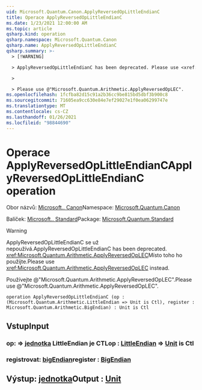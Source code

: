 ```yaml
---
uid: Microsoft.Quantum.Canon.ApplyReversedOpLittleEndianC
title: Operace ApplyReversedOpLittleEndianC
ms.date: 1/23/2021 12:00:00 AM
ms.topic: article
qsharp.kind: operation
qsharp.namespace: Microsoft.Quantum.Canon
qsharp.name: ApplyReversedOpLittleEndianC
qsharp.summary: >-
  > [!WARNING]

  > ApplyReversedOpLittleEndianC has been deprecated. Please use <xref:Microsoft.Quantum.Arithmetic.ApplyReversedOpLEC> instead.

  >

  > Please use @"Microsoft.Quantum.Arithmetic.ApplyReversedOpLEC".
ms.openlocfilehash: 1fcfba82d15c91a2b36cc9be815bd5dbf3b900c8
ms.sourcegitcommit: 71605ea9cc630e84e7ef29027e1f0ea06299747e
ms.translationtype: MT
ms.contentlocale: cs-CZ
ms.lasthandoff: 01/26/2021
ms.locfileid: "98844690"
---
```

# <a name="applyreversedoplittleendianc-operation"></a><span data-ttu-id="1d639-102">Operace ApplyReversedOpLittleEndianC</span><span class="sxs-lookup"><span data-stu-id="1d639-102">ApplyReversedOpLittleEndianC operation</span></span>

<span data-ttu-id="1d639-103">Obor názvů: [Microsoft.. Canon](xref:Microsoft.Quantum.Canon)</span><span class="sxs-lookup"><span data-stu-id="1d639-103">Namespace: [Microsoft.Quantum.Canon](xref:Microsoft.Quantum.Canon)</span></span>

<span data-ttu-id="1d639-104">Balíček: [Microsoft.. Standard](https://nuget.org/packages/Microsoft.Quantum.Standard)</span><span class="sxs-lookup"><span data-stu-id="1d639-104">Package: [Microsoft.Quantum.Standard](https://nuget.org/packages/Microsoft.Quantum.Standard)</span></span>


> [!WARNING]
> <span data-ttu-id="1d639-105">ApplyReversedOpLittleEndianC se už nepoužívá.</span><span class="sxs-lookup"><span data-stu-id="1d639-105">ApplyReversedOpLittleEndianC has been deprecated.</span></span> <span data-ttu-id="1d639-106"><xref:Microsoft.Quantum.Arithmetic.ApplyReversedOpLEC>Místo toho ho použijte.</span><span class="sxs-lookup"><span data-stu-id="1d639-106">Please use <xref:Microsoft.Quantum.Arithmetic.ApplyReversedOpLEC> instead.</span></span>
>
> <span data-ttu-id="1d639-107">Používejte @"Microsoft.Quantum.Arithmetic.ApplyReversedOpLEC".</span><span class="sxs-lookup"><span data-stu-id="1d639-107">Please use @"Microsoft.Quantum.Arithmetic.ApplyReversedOpLEC".</span></span>



```qsharp
operation ApplyReversedOpLittleEndianC (op : (Microsoft.Quantum.Arithmetic.LittleEndian => Unit is Ctl), register : Microsoft.Quantum.Arithmetic.BigEndian) : Unit is Ctl
```


## <a name="input"></a><span data-ttu-id="1d639-108">Vstup</span><span class="sxs-lookup"><span data-stu-id="1d639-108">Input</span></span>

### <a name="op--littleendian--unit--is-ctl"></a><span data-ttu-id="1d639-109">op: [](xref:Microsoft.Quantum.Arithmetic.LittleEndian) => [jednotka](xref:microsoft.quantum.lang-ref.unit) LittleEndian je CTL</span><span class="sxs-lookup"><span data-stu-id="1d639-109">op : [LittleEndian](xref:Microsoft.Quantum.Arithmetic.LittleEndian) => [Unit](xref:microsoft.quantum.lang-ref.unit)  is Ctl</span></span>




### <a name="register--bigendian"></a><span data-ttu-id="1d639-110">registrovat: [bigEndian](xref:Microsoft.Quantum.Arithmetic.BigEndian)</span><span class="sxs-lookup"><span data-stu-id="1d639-110">register : [BigEndian](xref:Microsoft.Quantum.Arithmetic.BigEndian)</span></span>





## <a name="output--unit"></a><span data-ttu-id="1d639-111">Výstup: [jednotka](xref:microsoft.quantum.lang-ref.unit)</span><span class="sxs-lookup"><span data-stu-id="1d639-111">Output : [Unit](xref:microsoft.quantum.lang-ref.unit)</span></span>

